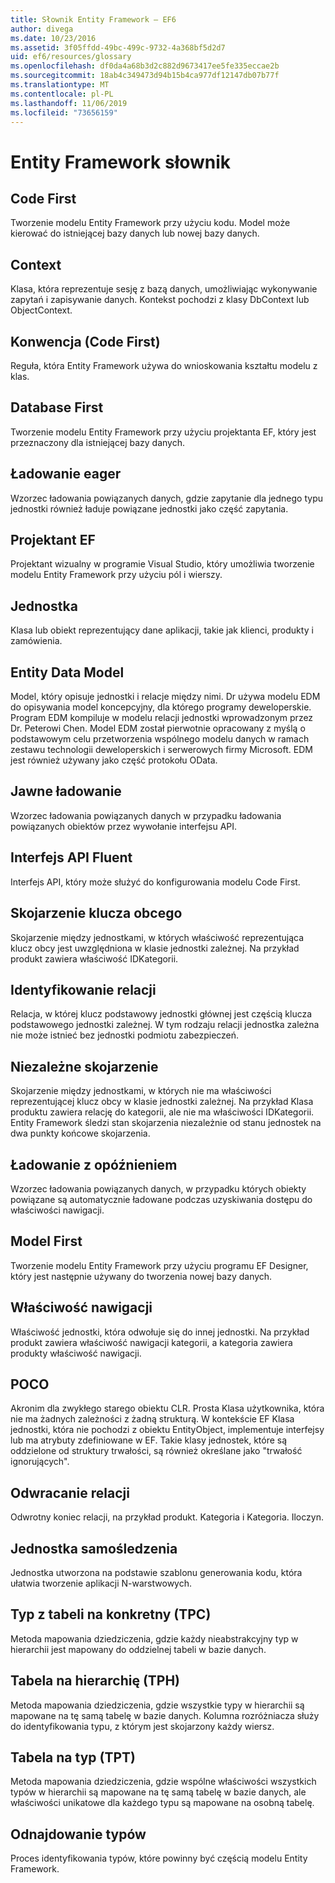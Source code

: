 ```yaml
---
title: Słownik Entity Framework — EF6
author: divega
ms.date: 10/23/2016
ms.assetid: 3f05ffdd-49bc-499c-9732-4a368bf5d2d7
uid: ef6/resources/glossary
ms.openlocfilehash: df0da4a68b3d2c882d9673417ee5fe335eccae2b
ms.sourcegitcommit: 18ab4c349473d94b15b4ca977df12147db07b77f
ms.translationtype: MT
ms.contentlocale: pl-PL
ms.lasthandoff: 11/06/2019
ms.locfileid: "73656159"
---
```

# <a name="entity-framework-glossary"></a>Entity Framework słownik
## <a name="code-first"></a>Code First
Tworzenie modelu Entity Framework przy użyciu kodu. Model może kierować do istniejącej bazy danych lub nowej bazy danych.

## <a name="context"></a>Context
Klasa, która reprezentuje sesję z bazą danych, umożliwiając wykonywanie zapytań i zapisywanie danych. Kontekst pochodzi z klasy DbContext lub ObjectContext.

## <a name="convention-code-first"></a>Konwencja (Code First)
Reguła, która Entity Framework używa do wnioskowania kształtu modelu z klas.

## <a name="database-first"></a>Database First
Tworzenie modelu Entity Framework przy użyciu projektanta EF, który jest przeznaczony dla istniejącej bazy danych.

## <a name="eager-loading"></a>Ładowanie eager
Wzorzec ładowania powiązanych danych, gdzie zapytanie dla jednego typu jednostki również ładuje powiązane jednostki jako część zapytania.

## <a name="ef-designer"></a>Projektant EF
Projektant wizualny w programie Visual Studio, który umożliwia tworzenie modelu Entity Framework przy użyciu pól i wierszy.

## <a name="entity"></a>Jednostka
Klasa lub obiekt reprezentujący dane aplikacji, takie jak klienci, produkty i zamówienia.

## <a name="entity-data-model"></a>Entity Data Model
Model, który opisuje jednostki i relacje między nimi. Dr używa modelu EDM do opisywania model koncepcyjny, dla którego programy deweloperskie. Program EDM kompiluje w modelu relacji jednostki wprowadzonym przez Dr. Peterowi Chen. Model EDM został pierwotnie opracowany z myślą o podstawowym celu przetworzenia wspólnego modelu danych w ramach zestawu technologii deweloperskich i serwerowych firmy Microsoft. EDM jest również używany jako część protokołu OData.

## <a name="explicit-loading"></a>Jawne ładowanie
Wzorzec ładowania powiązanych danych w przypadku ładowania powiązanych obiektów przez wywołanie interfejsu API.

## <a name="fluent-api"></a>Interfejs API Fluent
Interfejs API, który może służyć do konfigurowania modelu Code First.

## <a name="foreign-key-association"></a>Skojarzenie klucza obcego
Skojarzenie między jednostkami, w których właściwość reprezentująca klucz obcy jest uwzględniona w klasie jednostki zależnej. Na przykład produkt zawiera właściwość IDKategorii.

## <a name="identifying-relationship"></a>Identyfikowanie relacji
Relacja, w której klucz podstawowy jednostki głównej jest częścią klucza podstawowego jednostki zależnej. W tym rodzaju relacji jednostka zależna nie może istnieć bez jednostki podmiotu zabezpieczeń.

## <a name="independent-association"></a>Niezależne skojarzenie
Skojarzenie między jednostkami, w których nie ma właściwości reprezentującej klucz obcy w klasie jednostki zależnej. Na przykład Klasa produktu zawiera relację do kategorii, ale nie ma właściwości IDKategorii. Entity Framework śledzi stan skojarzenia niezależnie od stanu jednostek na dwa punkty końcowe skojarzenia.

## <a name="lazy-loading"></a>Ładowanie z opóźnieniem
Wzorzec ładowania powiązanych danych, w przypadku których obiekty powiązane są automatycznie ładowane podczas uzyskiwania dostępu do właściwości nawigacji.

## <a name="model-first"></a>Model First
Tworzenie modelu Entity Framework przy użyciu programu EF Designer, który jest następnie używany do tworzenia nowej bazy danych.

## <a name="navigation-property"></a>Właściwość nawigacji
Właściwość jednostki, która odwołuje się do innej jednostki. Na przykład produkt zawiera właściwość nawigacji kategorii, a kategoria zawiera produkty właściwość nawigacji.

## <a name="poco"></a>POCO
Akronim dla zwykłego starego obiektu CLR. Prosta Klasa użytkownika, która nie ma żadnych zależności z żadną strukturą. W kontekście EF Klasa jednostki, która nie pochodzi z obiektu EntityObject, implementuje interfejsy lub ma atrybuty zdefiniowane w EF. Takie klasy jednostek, które są oddzielone od struktury trwałości, są również określane jako "trwałość ignorujących".  

## <a name="relationship-inverse"></a>Odwracanie relacji
Odwrotny koniec relacji, na przykład produkt. Kategoria i Kategoria. Iloczyn.

## <a name="self-tracking-entity"></a>Jednostka samośledzenia
Jednostka utworzona na podstawie szablonu generowania kodu, która ułatwia tworzenie aplikacji N-warstwowych.

## <a name="table-per-concrete-type-tpc"></a>Typ z tabeli na konkretny (TPC)
Metoda mapowania dziedziczenia, gdzie każdy nieabstrakcyjny typ w hierarchii jest mapowany do oddzielnej tabeli w bazie danych.

## <a name="table-per-hierarchy-tph"></a>Tabela na hierarchię (TPH)
Metoda mapowania dziedziczenia, gdzie wszystkie typy w hierarchii są mapowane na tę samą tabelę w bazie danych. Kolumna rozróżniacza służy do identyfikowania typu, z którym jest skojarzony każdy wiersz.

## <a name="table-per-type-tpt"></a>Tabela na typ (TPT)
Metoda mapowania dziedziczenia, gdzie wspólne właściwości wszystkich typów w hierarchii są mapowane na tę samą tabelę w bazie danych, ale właściwości unikatowe dla każdego typu są mapowane na osobną tabelę.

## <a name="type-discovery"></a>Odnajdowanie typów
Proces identyfikowania typów, które powinny być częścią modelu Entity Framework.
